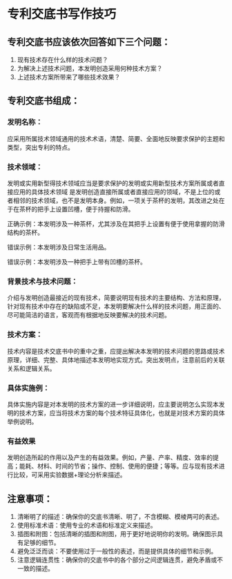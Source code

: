 # 专利交底书写作技巧

## 专利交底书应该依次回答如下三个问题：
1. 现有技术存在什么样的技术问题？
2. 为解决上述技术问题，本发明创造采用何种技术方案？
3. 上述技术方案所带来了哪些技术效果？

## 专利交底书组成：
### 发明名称：
应采用所属技术领域通用的技术术语，清楚、简要、全面地反映要求保护的主题和类型，突出专利的特点。

### 技术领域：
发明或实用新型得技术领域应当是要求保护的发明或实用新型技术方案所属或者直接应用的具体技术领域
是发明创造直接所属或者直接应用的领域，不是上位的或者相邻的技术领域，也不是发明本身。例如，一项关于茶杯的发明，其改进之处在于在茶杯的把手上设置凹槽，便于持握和防滑。

正确示例：本发明涉及一种茶杯，尤其涉及在其把手上设置有便于使用拿握的防滑结构的茶杯。

错误示例：本发明涉及日常生活用品。

错误示例：本发明涉及一种把手上带有凹槽的茶杯。

### 背景技术与技术问题：
介绍与发明创造最接近的现有技术，简要说明现有技术的主要结构、方法和原理，针对现有技术中存在的缺陷或不足，本发明要解决什么样的技术问题，用正面的、尽可能简洁的语言，客观而有根据地反映要解决的技术问题。

### 技术方案：
技术内容是技术交底书中的重中之重，应提出解决本发明的技术问题的思路或技术原理，详细、完整、具体地描述本发明地实现方式。突出发明点，注意前后的关联关系和逻辑关系。

### 具体实施例：
具体实施内容是对本发明的技术方案的进一步详细说明，应主要说明怎么实现本发明的技术方案，应当将技术方案的每个技术特征具体化，也就是对技术方案的具体举例说明。

### 有益效果
发明创造所起的作用以及产生的有益效果。例如，产量、产率、精度、效率的提高；能耗、材料、时间的节省；操作、控制、使用的便捷；等等。应与现有技术进行比较，可采用实验数据+理论分析来描述。

## 注意事项：
1. 清晰明了的描述：确保你的交底书清晰、明了，不含模糊、模棱两可的表述。
2. 使用标准术语：使用专业的术语和标准定义来描述。
3. 插图和附图：包括清晰的插图和附图，用于更好地说明你的发明。确保图示具有足够的细节。
4. 避免泛泛而谈：不要使用过于一般性的表述，而是提供具体的细节和示例。
5. 注意逻辑连贯性：确保你的交底书中的各个部分之间逻辑连贯，避免矛盾或不一致的描述。



